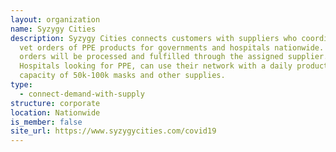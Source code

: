 ```yaml
---
layout: organization
name: Syzygy Cities
description: Syzygy Cities connects customers with suppliers who coordinate and
  vet orders of PPE products for governments and hospitals nationwide. All
  orders will be processed and fulfilled through the assigned supplier.
  Hospitals looking for PPE, can use their network with a daily production
  capacity of 50k-100k masks and other supplies.
type:
  - connect-demand-with-supply
structure: corporate
location: Nationwide
is_member: false
site_url: https://www.syzygycities.com/covid19
---
```

